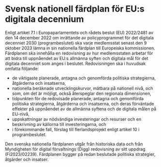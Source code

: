 # Svensk nationell färdplan för EU:s digitala decennium

Enligt artikel 7.1 i Europaparlamentets och rådets beslut (EU) 2022/2481 av den 14 december 2022 om inrättande av policyprogrammet för det digitala decenniet 2030 (programbeslutet) ska varje medlemsstat senast den 9 oktober 2023 lämna in sin nationella färdplan till Europeiska kommissionen. Färdplanen ska innehålla en redovisning av hur medlemsstaten arbetar för att bidra till uppnåendet av EU:s allmänna syften och digitala mål för det digitala decenniet som anges i beslutet. Redovisningen ska i huvudsak omfatta följande:

* de viktigaste planerade, antagna och genomförda politiska strategierna, åtgärderna och insatserna,
* nationella beräknade utvecklingskurvor, mätbara på nationell nivå, och som, om det är möjligt, också återspeglar den regionala dimensionen,
* tidpunkten för de redovisade planerade, antagna och genomförda politiska strategierna, åtgärderna och insatserna, och deras förväntade effekter på uppnåendet av de allmänna syftena och de digitala målen på EU-nivå,
* uppskattningar av nödvändiga investeringar och resurser och en beskrivning av källorna till investeringarna, och
* i förekommande fall, förslag till flerlandsprojekt enligt artikel 10 i programbeslutet.


Den svenska nationella färdplanen utgår från historiska data och från Myndigheten för digital förvaltnings (Digg) redovisning av sitt uppdrag (Fi2023/02239). Färdplanen bygger på redan beslutade politiska strategier, åtgärder och insatser.
